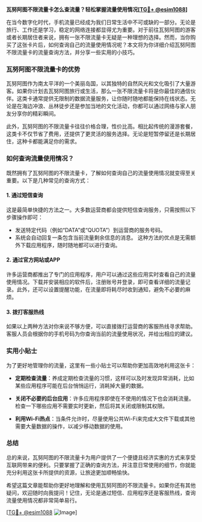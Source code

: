 **瓦努阿图不限流量卡怎么查流量？轻松掌握流量使用情况[[TG💪+ @esim1088](https://t.me/s/esim1088)]**

在当今数字化时代，手机流量已经成为我们日常生活中不可或缺的一部分。无论是旅行、工作还是学习，稳定的网络连接都显得尤为重要。对于前往瓦努阿图的游客或者长期居住者来说，拥有一张不限流量卡无疑是一种理想的选择。然而，当你购买了这张卡片后，如何查询自己的流量使用情况呢？本文将为你详细介绍瓦努阿图不限流量卡的流量查询方法，并分享一些实用的小技巧。

### 瓦努阿图不限流量卡的优势

瓦努阿图作为南太平洋的一个美丽岛国，以其独特的自然风光和文化吸引了大量游客。如果你计划去瓦努阿图旅行或生活，那么一张不限流量卡将是你最佳的通信伙伴。这类卡通常提供无限制的数据流量服务，让你随时随地都能保持在线状态。无论是在海边冲浪、丛林徒步还是参加当地的文化活动，你都可以通过网络与家人朋友分享你的精彩瞬间。

此外，瓦努阿图的不限流量卡往往价格合理，性价比高。相比起传统的漫游套餐，这类卡不仅节省了费用，还提供了更灵活的服务选择。无论是短暂停留还是长期居住，这种卡都能满足你的需求。

### 如何查询流量使用情况？

既然拥有了瓦努阿图的不限流量卡，了解如何查询自己的流量使用情况就变得至关重要。以下是几种常见的查询方式：

#### 1. **通过短信查询**
这是最简单快捷的方法之一。大多数运营商都会提供短信查询服务，只需按照以下步骤操作即可：
- 发送特定代码（例如“DATA”或“QUOTA”）到运营商的服务号码。
- 系统会自动回复一条包含当前流量剩余信息的消息。
这种方法的优点是无需额外下载应用程序，随时随地都可以进行查询。

#### 2. **通过官方网站或APP**
许多运营商都推出了专门的应用程序，用户可以通过这些应用实时查看自己的流量使用情况。下载并安装相应的软件后，注册账号并登录，即可查看详细的流量记录。此外，还可以设置提醒功能，在流量即将耗尽时收到通知，避免不必要的麻烦。

#### 3. **拨打客服热线**
如果以上两种方法对你来说不够方便，可以直接拨打运营商的客服热线寻求帮助。客服人员会根据你的手机号码为你查询当前的流量使用状况，并给出相应的建议。

### 实用小贴士

为了更好地管理你的流量，这里有一些小贴士可以帮助你更加高效地利用这张卡：

- **定期检查流量**：养成定期检查流量的习惯，这样可以及时发现异常消耗，比如某些应用程序可能在后台悄悄运行，消耗掉大量的数据。
  
- **关闭不必要的后台应用**：许多应用程序即使在不使用的情况下也会消耗流量。检查一下哪些应用不需要实时更新，然后将其关闭或限制其权限。

- **利用Wi-Fi热点**：当条件允许时，尽量使用公共Wi-Fi来完成大文件下载或其他需要大量数据的操作，以减少移动数据的使用。

### 总结

总的来说，瓦努阿图的不限流量卡为用户提供了一个便捷且经济实惠的方式来享受互联网带来的便利。只要掌握了正确的查询方法，并注意日常使用的细节，你就能充分利用这张卡所提供的资源，让旅途更加顺畅愉快。

希望这篇文章能帮助你更好地理解和使用瓦努阿图的不限流量卡。如果你还有其他疑问，欢迎随时向我提问！记住，无论是通过短信、应用程序还是客服热线，查询流量使用情况都非常简单易行。

[[TG💪+ @esim1088](https://t.me/s/esim1088) ![Image](https://i.postimg.cc/4NQfJmqS/Snipaste-2025-05-13-00-14-12.png)]